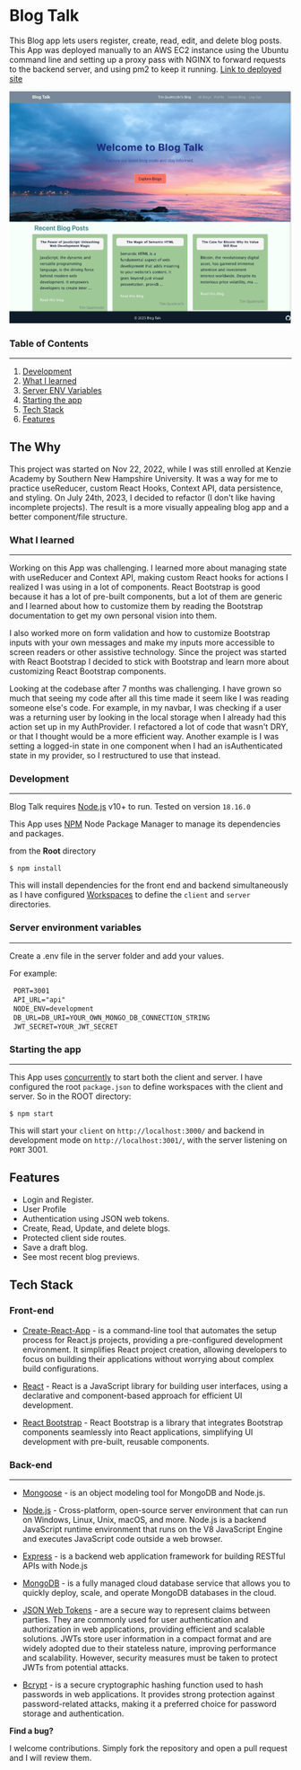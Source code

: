 # Blog Talk

This Blog app lets users register, create, read, edit, and delete blog posts. This App was deployed manually to an AWS EC2 instance using the Ubuntu command line and setting up a proxy pass with NGINX to forward requests to the backend server, and using pm2 to keep it running. [Link to deployed site]

![picture of the landing](/current-look2.png)

### Table of Contents

---

1. [Development](#development)
2. [What I learned](#what-i-learned)
3. [Server ENV Variables](#server-environment-variables)
4. [Starting the app](#starting-the-app)
5. [Tech Stack](#tech-stack)
6. [Features](#features)

## The Why

This project was started on Nov 22, 2022, while I was still enrolled at Kenzie Academy by Southern New Hampshire University. It was a way for me to practice useReducer, custom React Hooks, Context API, data persistence, and styling. On July 24th, 2023, I decided to refactor (I don't like having incomplete projects). The result is a more visually appealing blog app and a better component/file structure.

### What I learned

---

Working on this App was challenging. I learned more about managing state with useReducer and Context API, making custom React hooks for actions I realized I was using in a lot of components. React Bootstrap is good because it has a lot of pre-built components, but a lot of them are generic and I learned about how to customize them by reading the Bootstrap documentation to get my own personal vision into them.

I also worked more on form validation and how to customize Bootstrap inputs with your own messages and make my inputs more accessible to screen readers or other assistive technology. Since the project was started with React Bootstrap I decided to stick with Bootstrap and learn more about customizing React Bootstrap components.

Looking at the codebase after 7 months was challenging. I have grown so much that seeing my code after all this time made it seem like I was reading someone else's code. For example, in my navbar, I was checking if a user was a returning user by looking in the local storage when I already had this action set up in my AuthProvider. I refactored a lot of code that wasn't DRY, or that I thought would be a more efficient way.
Another example is I was setting a logged-in state in one component when I had an isAuthenticated state in my provider, so I restructured to use that instead.

### Development

---

Blog Talk requires [Node.js](https://nodejs.org/) v10+ to run. Tested on version `18.16.0`

This App uses [NPM](https://www.npmjs.com/) Node Package Manager to manage its dependencies and packages.

from the **Root** directory

```
$ npm install
```

This will install dependencies for the front end and backend simultaneously as I have configured [Workspaces] to define the `client` and `server` directories.

### Server environment variables

---

Create a .env file in the server folder and add your values.

For example:

```
 PORT=3001
 API_URL="api"
 NODE_ENV=development
 DB_URL=DB_URI=YOUR_OWN_MONGO_DB_CONNECTION_STRING
 JWT_SECRET=YOUR_JWT_SECRET
```

### Starting the app

---

This App uses [concurrently] to start both the client and server. I have configured the root `package.json` to define workspaces with the client and server. So in the ROOT directory:

```
$ npm start
```

This will start your `client` on `http://localhost:3000/` and backend in development mode on `http://localhost:3001/`, with the server listening on `PORT` 3001.

## Features

- Login and Register.
- User Profile
- Authentication using JSON web tokens.
- Create, Read, Update, and delete blogs.
- Protected client side routes.
- Save a draft blog.
- See most recent blog previews.

## Tech Stack

### **Front-end**

- [Create-React-App] - is a command-line tool that automates the setup process for React.js projects, providing a pre-configured development environment. It simplifies React project creation, allowing developers to focus on building their applications without worrying about complex build configurations.

- [React] - React is a JavaScript library for building user interfaces, using a declarative and component-based approach for efficient UI development.

- [React Bootstrap] - React Bootstrap is a library that integrates Bootstrap components seamlessly into React applications, simplifying UI development with pre-built, reusable components.

### **Back-end**

---

- [Mongoose] - is an object modeling tool for MongoDB and Node.js.

- [Node.js] - Cross-platform, open-source server environment that can run on Windows, Linux, Unix, macOS, and more. Node.js is a backend JavaScript runtime environment that runs on the V8 JavaScript Engine and executes JavaScript code outside a web browser.

- [Express] - is a backend web application framework for building RESTful APIs with Node.js

- [MongoDB] - is a fully managed cloud database service that allows you to quickly deploy, scale, and operate MongoDB databases in the cloud.

- [JSON Web Tokens] - are a secure way to represent claims between parties. They are commonly used for user authentication and authorization in web applications, providing efficient and scalable solutions. JWTs store user information in a compact format and are widely adopted due to their stateless nature, improving performance and scalability. However, security measures must be taken to protect JWTs from potential attacks.

- [Bcrypt] - is a secure cryptographic hashing function used to hash passwords in web applications. It provides strong protection against password-related attacks, making it a preferred choice for password storage and authentication.

**Find a bug?**

I welcome contributions. Simply fork the repository and open a pull request and I will review them.

[tailwind css]: https://tailwindcss.com/docs/guides/vite
[Bcrypt]: https://www.npmjs.com/package/bcrypt
[create-react-app]: https://create-react-app.dev/
[mongoose]: https://mongoosejs.com/
[mongodb]: https://www.mongodb.com/atlas/database
[React Bootstrap]: https://react-bootstrap.netlify.app/
[node.js]: http://nodejs.org
[JSON Web Tokens]: https://jwt.io/
[express]: http://expressjs.com
[react]: https://react.dev/
[concurrently]: https://www.npmjs.com/package/concurrently
[http://54.90.137.205/]: http://54.90.137.205/
[Workspaces]: https://docs.npmjs.com/cli/v8/using-npm/workspaces
[Link to deployed site]: http://3.89.98.155/
